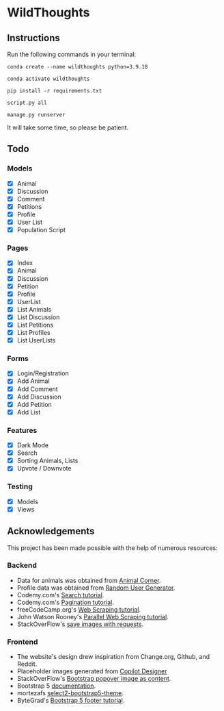 #  WildThoughts

## Instructions
Run the following commands in your terminal:
``` shell
conda create --name wildthoughts python=3.9.18
```
``` shell
conda activate wildthoughts
```
``` shell
pip install -r requirements.txt
```
``` shell
script.py all
```
``` shell
manage.py runserver
```
It will take some time, so please be patient.

## Todo
### Models
- [x] Animal
- [x] Discussion
- [x] Comment
- [x] Petitions
- [x] Profile
- [x] User List
- [x] Population Script
### Pages
- [x] Index
- [x] Animal
- [x] Discussion
- [x] Petition
- [x] Profile
- [x] UserList
- [x] List Animals
- [x] List Discussion
- [x] List Petitions
- [x] List Profiles
- [x] List UserLists
### Forms
- [x] Login/Registration
- [x] Add Animal
- [x] Add Comment
- [x] Add Discussion
- [x] Add Petition
- [x] Add List
### Features
- [x] Dark Mode
- [x] Search
- [x] Sorting Animals, Lists
- [x] Upvote / Downvote
### Testing
- [x] Models
- [x] Views

## Acknowledgements

This project has been made possible with the help of numerous resources:

### Backend
- Data for animals was obtained from [Animal Corner](https://animalcorner.org/animals/).
- Profile data was obtained from [Random User Generator](https://randomuser.me/).
- Codemy.com's [Search tutorial](https://youtu.be/AGtae4L5BbI?si=KSDHD2XQh5S6YceP).
- Codemy.com's [Pagination tutorial](https://youtu.be/N-PB-HMFmdo?si=JFQX6OpyVV6fLJqR).
- freeCodeCamp.org's [Web Scraping tutorial](https://youtu.be/XVv6mJpFOb0?si=cY__8rXOFzQ5jdzv).
- John Watson Rooney's [Parallel Web Scraping tutorial](https://youtu.be/aA6-ezS5dyY?si=SB2rH5OACNMdiSlX).
- StackOverFlow's [save images with requests](https://stackoverflow.com/questions/13137817/how-to-download-image-using-requests).

### Frontend
- The website's design drew inspiration from Change.org, Github, and Reddit.
- Placeholder images generated from [Copilot Designer](https://copilot.microsoft.com/images/create)
- StackOverFlow's [Bootstrap popover image as content](https://stackoverflow.com/questions/13604144/bootstrap-popover-image-as-content).
- Bootstrap 5 [documentation](https://getbootstrap.com/docs/5.3/getting-started/introduction/).
- mortezafs [select2-bootstrap5-theme](https://github.com/mortezafs/select2-bootstrap5-theme).
- ByteGrad's [Bootstrap 5 footer tutorial](https://www.youtube.com/watch?v=4UT2r2MAJKY).